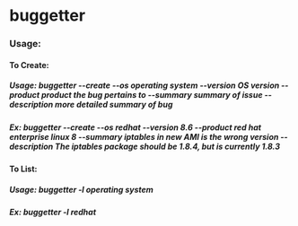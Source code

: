 # buggetter

### Usage:
#### To Create:
##### Usage: buggetter --create --os *operating system* --version *OS version* --product *product the bug pertains to* --summary *summary of issue* --description *more detailed summary of bug*
##### Ex: buggetter --create --os redhat --version 8.6 --product red hat enterprise linux 8 --summary iptables in new AMI is the wrong version --description The iptables package should be 1.8.4, but is currently 1.8.3
#### To List:
##### Usage: buggetter -l *operating system*
##### Ex: buggetter -l redhat
